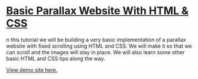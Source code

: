 # [Basic Parallax Website With HTML & CSS](https://www.youtube.com/watch?v=JttTcnidSdQ)

n this tutorial we will be building a very basic implementation of a parallax website with fixed scrolling using HTML and CSS. We will make it so that we can scroll and the images will stay in place. We will also learn some other basic HTML and CSS tips along the way.

[View demo site here.](https://webdevtuts.github.io/parallax_website/)
